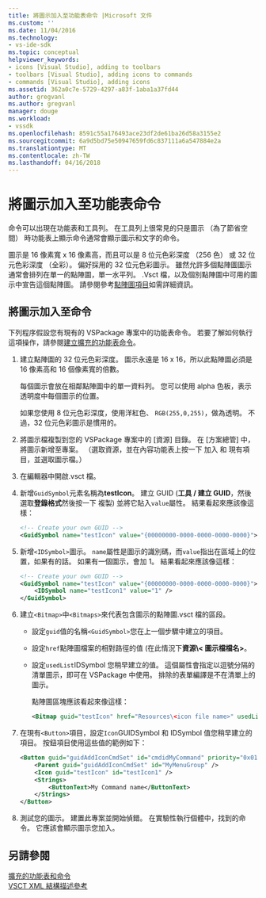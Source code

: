 ```yaml
---
title: 將圖示加入至功能表命令 |Microsoft 文件
ms.custom: ''
ms.date: 11/04/2016
ms.technology:
- vs-ide-sdk
ms.topic: conceptual
helpviewer_keywords:
- icons [Visual Studio], adding to toolbars
- toolbars [Visual Studio], adding icons to commands
- commands [Visual Studio], adding icons
ms.assetid: 362a0c7e-5729-4297-a83f-1aba1a37fd44
author: gregvanl
ms.author: gregvanl
manager: douge
ms.workload:
- vssdk
ms.openlocfilehash: 8591c55a176493ace23df2de61ba26d58a3155e2
ms.sourcegitcommit: 6a9d5bd75e50947659fd6c837111a6a547884e2a
ms.translationtype: MT
ms.contentlocale: zh-TW
ms.lasthandoff: 04/16/2018
---
```

# <a name="adding-icons-to-menu-commands"></a>將圖示加入至功能表命令
命令可以出現在功能表和工具列。 在工具列上很常見的只是圖示 （為了節省空間） 時功能表上顯示命令通常會顯示圖示和文字的命令。  
  
 圖示是 16 像素寬 x 16 像素高，而且可以是 8 位元色彩深度 （256 色） 或 32 位元色彩深度 （全彩）。 偏好採用的 32 位元色彩圖示。 雖然允許多個點陣圖圖示通常會排列在單一的點陣圖，單一水平列。 .Vsct 檔，以及個別點陣圖中可用的圖示中宣告這個點陣圖。 請參閱參考[點陣圖項目](../extensibility/bitmaps-element.md)如需詳細資訊。  
  
## <a name="adding-an-icon-to-a-command"></a>將圖示加入至命令  
 下列程序假設您有現有的 VSPackage 專案中的功能表命令。 若要了解如何執行這項操作，請參閱[建立擴充的功能表命令](../extensibility/creating-an-extension-with-a-menu-command.md)。  
  
1.  建立點陣圖的 32 位元色彩深度。 圖示永遠是 16 x 16，所以此點陣圖必須是 16 像素高和 16 個像素寬的倍數。  
  
     每個圖示會放在相鄰點陣圖中的單一資料列。 您可以使用 alpha 色板，表示透明度中每個圖示的位置。  
  
     如果您使用 8 位元色彩深度，使用洋紅色、 `RGB(255,0,255)`，做為透明。 不過，32 位元色彩圖示是慣用的。  
  
2.  將圖示檔複製到您的 VSPackage 專案中的 [資源] 目錄。 在 [方案總管] 中，將圖示新增至專案。 （選取資源，並在內容功能表上按一下 加入 和 現有項目，並選取圖示檔。）  
  
3.  在編輯器中開啟.vsct 檔。  
  
4.  新增`GuidSymbol`元素名稱為**testIcon**。 建立 GUID (**工具 / 建立 GUID**，然後選取**登錄格式**然後按一下 複製) 並將它貼入`value`屬性。 結果看起來應該像這樣：  
  
    ```xml  
    <!-- Create your own GUID -->  
    <GuidSymbol name="testIcon" value="{00000000-0000-0000-0000-0000}">  
    ```  
  
5.  新增`<IDSymbol>`圖示。 `name`屬性是圖示的識別碼，而`value`指出在區域上的位置，如果有的話。 如果有一個圖示，會加 1。 結果看起來應該像這樣：  
  
    ```xml  
    <!-- Create your own GUID -->  
    <GuidSymbol name="testIcon" value="{00000000-0000-0000-0000-0000}">  
        <IDSymbol name="testIcon1" value="1" />  
    </GuidSymbol>  
    ```  
  
6.  建立`<Bitmap>`中`<Bitmaps>`來代表包含圖示的點陣圖.vsct 檔的區段。  
  
    -   設定`guid`值的名稱`<GuidSymbol>`您在上一個步驟中建立的項目。  
  
    -   設定`href`點陣圖檔案的相對路徑的值 (在此情況下**資源\\< 圖示檔檔名\>**。  
  
    -   設定`usedList`IDSymbol 您稍早建立的值。 這個屬性會指定以逗號分隔的清單圖示，即可在 VSPackage 中使用。 排除的表單編譯是不在清單上的圖示。  
  
         點陣圖區塊應該看起來像這樣：  
  
        ```xml  
        <Bitmap guid="testIcon" href="Resources\<icon file name>" usedList="testIcon1"/>  
        ```  
  
7.  在現有`<Button>`項目，設定`Icon`GUIDSymbol 和 IDSymbol 值您稍早建立的項目。 按鈕項目使用這些值的範例如下：  
  
    ```xml  
    <Button guid="guidAddIconCmdSet" id="cmdidMyCommand" priority="0x0100" type="Button">  
        <Parent guid="guidAddIconCmdSet" id="MyMenuGroup" />  
        <Icon guid="testIcon" id="testIcon1" />  
        <Strings>  
            <ButtonText>My Command name</ButtonText>  
        </Strings>  
    </Button>  
    ```  
  
8.  測試您的圖示。 建置此專案並開始偵錯。 在實驗性執行個體中，找到的命令。 它應該會顯示圖示您加入。  
  
## <a name="see-also"></a>另請參閱  
 [擴充的功能表和命令](../extensibility/extending-menus-and-commands.md)   
 [VSCT XML 結構描述參考](../extensibility/vsct-xml-schema-reference.md)